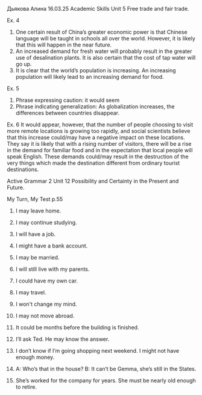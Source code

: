 Дьякова Алина 16.03.25
Academic Skills Unit 5 Free trade and fair trade.

Ex. 4
1. One certain result of China’s greater economic power is that Chinese language will be taught in schools all over the world. However, it is likely that this will happen in the near future.
2. An increased demand for fresh water will probably result in the greater use of desalination plants. It is also certain that the cost of tap water will go up.
3. It is clear that the world’s population is increasing. An increasing population will likely lead to an increasing demand for food.

Ex. 5
1. Phrase expressing caution: it would seem 
2. Phrase indicating generalization: As globalization increases, the differences between countries disappear.

Ex. 6
It would appear, however, that the number of people choosing to visit more remote locations is growing too rapidly, and social scientists believe that this increase could/may have a negative impact on these locations. They say it is likely that with a rising number of visitors, there will be a rise in the demand for familiar food and in the expectation that local people will speak English. These demands could/may result in the destruction of the very things which made the destination different from ordinary tourist destinations.

Active Grammar 2 Unit 12 Possibility and Certainty in the Present and Future.

My Turn, My Test p.55
1. I may leave home.
2. I may continue studying.
3. I will have a job.
4. I might have a bank account.
5. I may be married.
6. I will still live with my parents.
7. I could have my own car.
8. I may travel.
9. I won't change my mind.
10. I may not move abroad.

1. It could be months before the building is finished.
2. I’ll ask Ted. He may know the answer.
3. I don’t know if I’m going shopping next weekend. I might not have enough money.
4. A: Who’s that in the house? B: It can’t be Gemma, she’s still in the States.
5. She’s worked for the company for years. She must be nearly old enough to retire.



